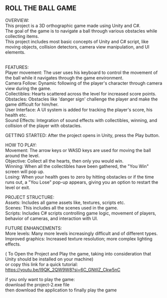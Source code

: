<h2> ROLL THE BALL GAME </h2> 
OVERVIEW: <br> 
This project is a 3D orthographic game made using Unity and C#. <br> 
The goal of the game is to navigate a ball through various obstacles while collecting items. <br> 
This project includes most basic concepts of Unity and C# script, like moving objects, collision detectors, camera view manipulation, and UI elements. <br> <br>

FEATURES: <br> 
Player movement: The user uses his keyboard to control the movement of the ball while it navigates through the game environment. <br>
Camera Follow: Dynamic following of the player's character through camera view during the game. <br> 
Collectibles: Hearts scattered across the level for increased score points. <br> 
Obstacles: Obstacles like 'danger sign' challenge the player and make the game difficult for him/her. <br>
User Interface: A UI system is added for tracking the player's score, his health etc. <br> 
Sound Effects: Integration of sound effects with collectibles, winning, and collision of the player with obstacles. <br>

GETTING STARTED: After the project opens in Unity, press the Play button. <br>

HOW TO PLAY: <br> 
Movement: The arrow keys or WASD keys are used for moving the ball around the level. <br> 
Objective: Collect all the hearts, then only you would win. <br> 
Winning: When all the collectibles have been gathered, the "You Win" screen will pop up. <br> 
Losing: When your health goes to zero by hitting obstacles or if the time runs out, a "You Lose" pop-up appears, giving you an option to restart the level or exit. <br> 

PROJECT STRUCTURE: <br> 
Assets: Includes all game assets like, textures, scripts etc. <br> 
Scenes: This includes all the scenes used in the game. <br>
Scripts: Includes C# scripts controlling game logic, movement of players, behavior of cameras, and interaction with UI. <br> 

FUTURE ENHANCEMENTS: <br>
More levels: Many more levels increasingly difficult and of different types. <br>
Improved graphics: Increased texture resolution; more complex lighting effects. <br>

( To Open the Project and Play the game, taking into consideration that Unity should be installed on your machine) <br>
or copy this link for a quick tutorial: <br>
https://youtu.be/I9QK_2QW9W8?si=6C_GNtllZ_Ckw5nC <br>

if you only want to play the game: <br>
download the project-2.exe file <br>
then download the application to finally play the game 
